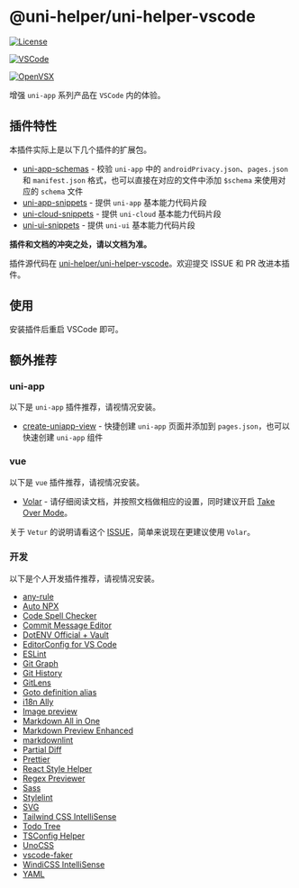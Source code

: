 # @uni-helper/uni-helper-vscode

[![License](https://img.shields.io/github/license/uni-helper/uni-helper-vscode)](https://github.com/uni-helper/uni-helper-vscode/blob/main/LICENSE)

[![VSCode](https://vsmarketplacebadge.apphb.com/version-short/uni-helper.uni-helper-vscode.png)](https://marketplace.visualstudio.com/items?itemName=uni-helper.uni-helper-vscode)

[![OpenVSX](https://img.shields.io/badge/dynamic/json?color=brightgreen&label=OpenVSX&query=%24.version&url=https%3A%2F%2Fopen-vsx.org%2Fapi%2Funi-helper%2Funi-helper-vscode)](https://open-vsx.org/extension/uni-helper/uni-helper-vscode)

增强 `uni-app` 系列产品在 `VSCode` 内的体验。

## 插件特性

本插件实际上是以下几个插件的扩展包。

- [uni-app-schemas](https://marketplace.visualstudio.com/items?itemName=uni-helper.uni-app-schemas-vscode) - 校验 `uni-app` 中的 `androidPrivacy.json`、`pages.json` 和 `manifest.json` 格式，也可以直接在对应的文件中添加 `$schema` 来使用对应的 `schema` 文件
- [uni-app-snippets](https://marketplace.visualstudio.com/items?itemName=uni-helper.uni-app-snippets-vscode) - 提供 `uni-app` 基本能力代码片段
- [uni-cloud-snippets](https://marketplace.visualstudio.com/items?itemName=uni-helper.uni-cloud-snippets-vscode) - 提供 `uni-cloud` 基本能力代码片段
- [uni-ui-snippets](https://marketplace.visualstudio.com/items?itemName=uni-helper.uni-ui-snippets-vscode) - 提供 `uni-ui` 基本能力代码片段

**插件和文档的冲突之处，请以文档为准。**

插件源代码在 [uni-helper/uni-helper-vscode](https://github.com/uni-helper/uni-helper-vscode)。欢迎提交 ISSUE 和 PR 改进本插件。

## 使用

安装插件后重启 VSCode 即可。

## 额外推荐

### uni-app

以下是 `uni-app` 插件推荐，请视情况安装。

- [create-uniapp-view](https://marketplace.visualstudio.com/items?itemName=mrmaoddxxaa.create-uniapp-view) - 快捷创建 `uni-app` 页面并添加到 `pages.json`，也可以快速创建 `uni-app` 组件

### vue

以下是 `vue` 插件推荐，请视情况安装。

- [Volar](https://marketplace.visualstudio.com/items?itemName=vue.volar) - 请仔细阅读文档，并按照文档做相应的设置，同时建议开启 [Take Over Mode](https://github.com/johnsoncodehk/volar/discussions/471)。

关于 `Vetur` 的说明请看这个 [ISSUE](https://github.com/vuejs/vetur/issues/3476)，简单来说现在更建议使用 `Volar`。

### 开发

以下是个人开发插件推荐，请视情况安装。

- [any-rule](https://marketplace.visualstudio.com/items?itemName=russell.any-rule)
- [Auto NPX](https://marketplace.visualstudio.com/items?itemName=antfu.auto-npx)
- [Code Spell Checker](https://marketplace.visualstudio.com/items?itemName=streetsidesoftware.code-spell-checker)
- [Commit Message Editor](https://marketplace.visualstudio.com/items?itemName=adam-bender.commit-message-editor)
- [DotENV Official + Vault](https://marketplace.visualstudio.com/items?itemName=dotenv.dotenv-vscode)
- [EditorConfig for VS Code](https://marketplace.visualstudio.com/items?itemName=EditorConfig.EditorConfig)
- [ESLint](https://marketplace.visualstudio.com/items?itemName=dbaeumer.vscode-eslint)
- [Git Graph](https://marketplace.visualstudio.com/items?itemName=mhutchie.git-graph)
- [Git History](https://marketplace.visualstudio.com/items?itemName=donjayamanne.githistory)
- [GitLens](https://marketplace.visualstudio.com/items?itemName=eamodio.gitlens)
- [Goto definition alias](https://marketplace.visualstudio.com/items?itemName=antfu.goto-alias)
- [i18n Ally](https://marketplace.visualstudio.com/items?itemName=Lokalise.i18n-ally)
- [Image preview](https://marketplace.visualstudio.com/items?itemName=kisstkondoros.vscode-gutter-preview)
- [Markdown All in One](https://marketplace.visualstudio.com/items?itemName=yzhang.markdown-all-in-one)
- [Markdown Preview Enhanced](https://marketplace.visualstudio.com/items?itemName=shd101wyy.markdown-preview-enhanced)
- [markdownlint](https://marketplace.visualstudio.com/items?itemName=DavidAnson.vscode-markdownlint)
- [Partial Diff](https://marketplace.visualstudio.com/items?itemName=ryu1kn.partial-diff)
- [Prettier](https://marketplace.visualstudio.com/items?itemName=esbenp.prettier-vscode)
- [React Style Helper](https://marketplace.visualstudio.com/items?itemName=iceworks-team.iceworks-style-helper)
- [Regex Previewer](https://marketplace.visualstudio.com/items?itemName=chrmarti.regex)
- [Sass](https://marketplace.visualstudio.com/items?itemName=Syler.sass-indented)
- [Stylelint](https://marketplace.visualstudio.com/items?itemName=stylelint.vscode-stylelint)
- [SVG](https://marketplace.visualstudio.com/items?itemName=jock.svg)
- [Tailwind CSS IntelliSense](https://marketplace.visualstudio.com/items?itemName=bradlc.vscode-tailwindcss)
- [Todo Tree](https://marketplace.visualstudio.com/items?itemName=Gruntfuggly.todo-tree)
- [TSConfig Helper](https://marketplace.visualstudio.com/items?itemName=johnsoncodehk.vscode-tsconfig-helper)
- [UnoCSS](https://marketplace.visualstudio.com/items?itemName=antfu.unocss)
- [vscode-faker](https://marketplace.visualstudio.com/items?itemName=deerawan.vscode-faker)
- [WindiCSS IntelliSense](https://marketplace.visualstudio.com/items?itemName=voorjaar.windicss-intellisense)
- [YAML](https://marketplace.visualstudio.com/items?itemName=redhat.vscode-yaml)
